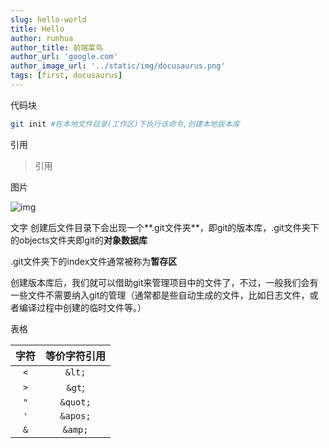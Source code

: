 ```yaml
---
slug: hello-world
title: Hello
author: runhua
author_title: 前端菜鸟
author_url: 'google.com'
author_image_url: '../static/img/docusaurus.png'
tags: [first, docusaurus]
---
```

代码块
```bash
git init #在本地文件目录(工作区)下执行该命令,创建本地版本库
```
引用
> 引用


图片


![img](https://gitee.com/yaorunhua/runbed/raw/master/img/LX_work/areas.png)


<!--truncate-->
文字
创建后文件目录下会出现一个**.git文件夹**，即git的版本库，.git文件夹下的objects文件夹即git的**对象数据库**

.git文件夹下的index文件通常被称为**暂存区**

创建版本库后，我们就可以借助git来管理项目中的文件了，不过，一般我们会有一些文件不需要纳入git的管理（通常都是些自动生成的文件，比如日志文件，或者编译过程中创建的临时文件等。）

表格

| 字符 | 等价字符引用 |
| :--: | :----------: |
| `<`  |    `&lt;`    |
| `>`  |    `&gt`;    |
| `"`  |   `&quot;`   |
| `'`  |   `&apos;`   |
| `&`  |   `&amp;`    |



